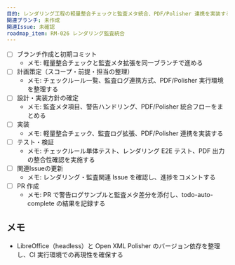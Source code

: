 ```yaml
---
目的: レンダリング工程の軽量整合チェックと監査メタ統合、PDF/Polisher 連携を実装する
関連ブランチ: 未作成
関連Issue: 未確認
roadmap_item: RM-026 レンダリング監査統合
---
```


- [ ] ブランチ作成と初期コミット
  - メモ: 軽量整合チェックと監査メタ拡張を同一ブランチで進める
- [ ] 計画策定（スコープ・前提・担当の整理）
  - メモ: チェックルール一覧、監査ログ連携方式、PDF/Polisher 実行環境を整理する
- [ ] 設計・実装方針の確定
  - メモ: 監査メタ項目、警告ハンドリング、PDF/Polisher 統合フローをまとめる
- [ ] 実装
  - メモ: 軽量整合チェック、監査ログ拡張、PDF/Polisher 連携を実装する
- [ ] テスト・検証
  - メモ: チェックルール単体テスト、レンダリング E2E テスト、PDF 出力の整合性確認を実施する
- [ ] 関連Issueの更新
  - メモ: レンダリング・監査関連 Issue を確認し、進捗をコメントする
- [ ] PR 作成
  - メモ: PR で警告ログサンプルと監査メタ差分を添付し、todo-auto-complete の結果を記録する

## メモ
- LibreOffice（headless）と Open XML Polisher のバージョン依存を整理し、CI 実行環境での再現性を確保する
